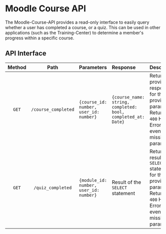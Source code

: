 # Moodle Course API

The Moodle-Course-API provides a read-only interface to easily 
query whether a user has completed a course, or a quiz. This can
be used in other applications (such as the Training-Center) to 
determine a member's progress within a specific course. 

## API Interface

| Method |        Path         | Parameters                             | Response                                                     | Description                                                                                                                              |
|:------:|:-------------------:|:---------------------------------------|:-------------------------------------------------------------|:-----------------------------------------------------------------------------------------------------------------------------------------|
| `GET`  | `/course_completed` | `{course_id: number, user_id: number}` | `{course_name: string, completed: bool, completed_at: Date}` | Returns the provided response for the provided parameters. Returns a `400` HTTP Error in the event of missing parameters.                |
| `GET`  |  `/quiz_completed`  | `{module_id: number, user_id: number}` | Result of the `SELECT` statement                             | Returns the result of the `SELECT` statement for the provided parameters. Returns a `400` HTTP Error in the event of missing parameters. |